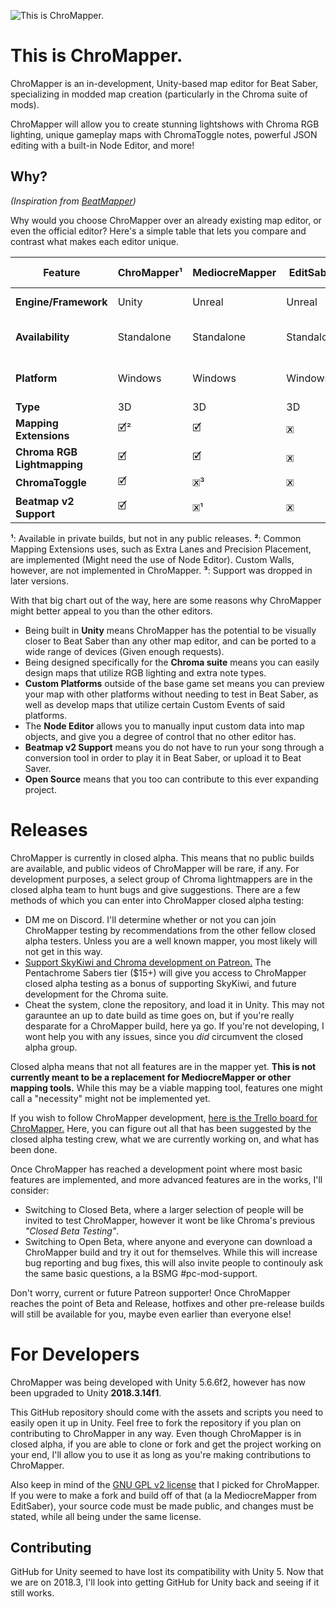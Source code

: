 ﻿![This is ChroMapper.](https://i.imgur.com/fnhMWRe.png)

# This is ChroMapper.
ChroMapper is an in-development, Unity-based map editor for Beat Saber, specializing in modded map creation (particularly in the Chroma suite of mods).

ChroMapper will allow you to create stunning lightshows with Chroma RGB lighting, unique gameplay maps with ChromaToggle notes, powerful JSON editing with a built-in Node Editor, and more!

## Why?
*(Inspiration from [BeatMapper](https://github.com/joshwcomeau/beatmapper))*

Why would you choose ChroMapper over an already existing map editor, or even the official editor? Here's a simple table that lets you compare and contrast what makes each editor unique.

|Feature|ChroMapper¹|MediocreMapper|EditSaber|BeatMapper|Official Editor|
|-|-|-|-|-|-|
|**Engine/Framework**|Unity|Unreal|Unreal|React (JavaScript)|Unity|
|**Availability**|Standalone|Standalone|Standalone|Web Browser|Bundled w/Beat Saber|
|**Platform**|Windows|Windows|Windows|Fuckin' Anywhere|Bundled w/Beat Saber|
|**Type**|3D|3D|3D|3D/2D|2D|
|**Mapping Extensions**|🗹²|🗹|🗷|🗷|🗷|
|**Chroma RGB Lightmapping**|🗹|🗹|🗷|🗷|🗷|
|**ChromaToggle**|🗹|🗷³|🗷|🗷|🗷|
|**Beatmap v2 Support**|🗹|🗷¹|🗷|🗹|🗹|
**¹**: Available in private builds, but not in any public releases.
**²**: Common Mapping Extensions uses, such as Extra Lanes and Precision Placement, are implemented (Might need the use of Node Editor). Custom Walls, however, are not implemented in ChroMapper.
**³**: Support was dropped in later versions.

With that big chart out of the way, here are some reasons why ChroMapper might better appeal to you than the other editors.
- Being built in **Unity** means ChroMapper has the potential to be visually closer to Beat Saber than any other map editor, and can be ported to a wide range of devices (Given enough requests).
- Being designed specifically for the **Chroma suite** means you can easily design maps that utilize RGB lighting and extra note types.
- **Custom Platforms** outside of the base game set means you can preview your map with other platforms without needing to test in Beat Saber, as well as develop maps that utilize certain Custom Events of said platforms.
- The **Node Editor** allows you to manually input custom data into map objects, and give you a degree of control that no other editor has.
- **Beatmap v2 Support** means you do not have to run your song through a conversion tool in order to play it in Beat Saber, or upload it to Beat Saver.
- **Open Source** means that you too can contribute to this ever expanding project.

# Releases
ChroMapper is currently in closed alpha. This means that no public builds are available, and public videos of ChroMapper will be rare, if any. For development purposes, a select group of Chroma lightmappers are in the closed alpha team to hunt bugs and give suggestions. There are a few methods of which you can enter into ChroMapper closed alpha testing:
- DM me on Discord. I'll determine whether or not you can join ChroMapper testing by recommendations from the other fellow closed alpha testers. Unless you are a well known mapper, you most likely will not get in this way.
- [Support SkyKiwi and Chroma development on Patreon.](https://www.patreon.com/Chroma) The Pentachrome Sabers tier ($15+) will give you access to ChroMapper closed alpha testing as a bonus of supporting SkyKiwi, and future development for the Chroma suite.
- Cheat the system, clone the repository, and load it in Unity. This may not garauntee an up to date build as time goes on, but if you're really desparate for a ChroMapper build, here ya go. If you're not developing, I wont help you with any issues, since you *did* circumvent the closed alpha group.

Closed alpha means that not all features are in the mapper yet. **This is not currently meant to be a replacement for MediocreMapper or other mapping tools.** While this may be a viable mapping tool, features one might call a "necessity" might not be implemented yet.

If you wish to follow ChroMapper development, [here is the Trello board for ChroMapper.](https://trello.com/b/j2ikcHZh/chromapper-development) Here, you can figure out all that has been suggested by the closed alpha testing crew, what we are currently working on, and what has been done.

Once ChroMapper has reached a development point where most basic features are implemented, and more advanced features are in the works, I'll consider:
- Switching to Closed Beta, where a larger selection of people will be invited to test ChroMapper, however it wont be like Chroma's previous *"Closed Beta Testing"*.
- Switching to Open Beta, where anyone and everyone can download a ChroMapper build and try it out for themselves. While this will increase bug reporting and bug fixes, this will also invite people to continouly ask the same basic questions, a la BSMG #pc-mod-support.

Don't worry, current or future Patreon supporter! Once ChroMapper reaches the point of Beta and Release, hotfixes and other pre-release builds will still be available for you, maybe even earlier than everyone else!

# For Developers
ChroMapper was being developed with Unity 5.6.6f2, however has now been upgraded to Unity **2018.3.14f1**.

This GitHub repository should come with the assets and scripts you need to easily open it up in Unity. Feel free to fork the repository if you plan on contributing to ChroMapper in any way. Even though ChroMapper is in closed alpha, if you are able to clone or fork and get the project working on your end, I'll allow you to use it as long as you're making contributions to ChroMapper.

Also keep in mind of the [GNU GPL v2 license](https://github.com/Caeden117/ChroMapper/blob/master/LICENSE) that I picked for ChroMapper. If you were to make a fork and build off of that (a la MediocreMapper from EditSaber), your source code must be made public, and changes must be stated, while all being under the same license.

## Contributing
GitHub for Unity seemed to have lost its compatibility with Unity 5. Now that we are on 2018.3, I'll look into getting GitHub for Unity back and seeing if it still works.
